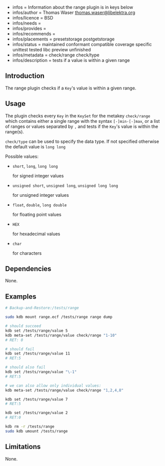 - infos = Information about the range plugin is in keys below
- infos/author = Thomas Waser <thomas.waser@libelektra.org>
- infos/licence = BSD
- infos/needs =
- infos/provides =
- infos/recommends =
- infos/placements = presetstorage postgetstorage
- infos/status = maintained conformant compatible coverage specific unittest tested libc preview unfinished
- infos/metadata = check/range check/type
- infos/description = tests if a value is within a given range

## Introduction

The range plugin checks if a `Key`'s value is within a given range.

## Usage

The plugin checks every `Key` in the `KeySet` for the metakey `check/range` which contains either a single range with the syntax `[-]min-[-]max`, or a list of ranges or values separated by `,` and tests if the `Key`'s value is within the range(s).

`check/type` can be used to specify the data type. If not specified otherwise the default value is `long long`

Possible values:

- `short`, `long`, `long long`

  for signed integer values

- `unsigned short`, `unsigned long`, `unsigned long long`

  for unsigned integer values

- `float`, `double`, `long double`

  for floating point values

- `HEX`

  for hexadecimal values

- `char`

  for characters

## Dependencies

None.

## Examples

```sh
# Backup-and-Restore:/tests/range

sudo kdb mount range.ecf /tests/range range dump

# should succeed
kdb set /tests/range/value 5
kdb meta-set /tests/range/value check/range "1-10"
# RET: 0

# should fail
kdb set /tests/range/value 11
# RET:5

# should also fail
kdb set /tests/range/value "\-1"
# RET:5

# we can also allow only individual values:
kdb meta-set /tests/range/value check/range "1,2,4,8"

kdb set /tests/range/value 7
# RET:5

kdb set /tests/range/value 2
# RET:0

kdb rm -r /tests/range
sudo kdb umount /tests/range
```

## Limitations

None.
